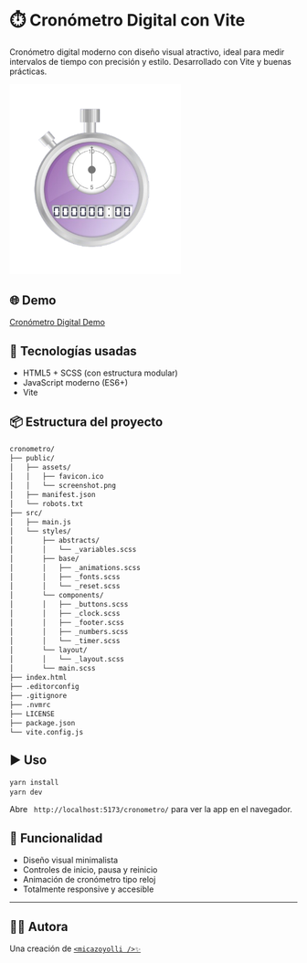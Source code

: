 # ⏱️ Cronómetro Digital con Vite

Cronómetro digital moderno con diseño visual atractivo, ideal para medir intervalos de tiempo con precisión y estilo. Desarrollado con Vite y buenas prácticas.

<img alt="Cronómetro Digital" src="https://github.com/micazoyolli/cronometro/blob/master/public/assets/screenshot.png" width="300" />

## 🌐 Demo

[Cronómetro Digital Demo](https://micazoyolli.github.io/cronometro/)

## 🚀 Tecnologías usadas

- HTML5 + SCSS (con estructura modular)
- JavaScript moderno (ES6+)
- Vite

## 📦 Estructura del proyecto

```
cronometro/
├── public/
│   ├── assets/
│   │   ├── favicon.ico
│   │   └── screenshot.png
│   ├── manifest.json
│   └── robots.txt
├── src/
│   ├── main.js
│   └── styles/
│       ├── abstracts/
│       │   └── _variables.scss
│       ├── base/
│       │   ├── _animations.scss
│       │   ├── _fonts.scss
│       │   └── _reset.scss
│       └── components/
│       │   ├── _buttons.scss
│       │   ├── _clock.scss
│       │   ├── _footer.scss
│       │   ├── _numbers.scss
│       │   └── _timer.scss
│       └── layout/
│       │   └── _layout.scss
│       └── main.scss
├── index.html
├── .editorconfig
├── .gitignore
├── .nvmrc
├── LICENSE
├── package.json
└── vite.config.js
```

## ▶️ Uso

```bash
yarn install
yarn dev
```

Abre ` http://localhost:5173/cronometro/` para ver la app en el navegador.

## 🧠 Funcionalidad

- Diseño visual minimalista
- Controles de inicio, pausa y reinicio
- Animación de cronómetro tipo reloj
- Totalmente responsive y accesible

---

## 👩‍💻 Autora

Una creación de [`<micazoyolli />✨`](https://nadia.dev)
